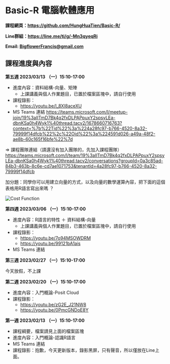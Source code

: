 # Basic-R 電腦軟體應用

**課程網頁：https://github.com/HungHuaTien/Basic-R/**

**Line群組：https://line.me/ti/g/-Mn3qyeqRi**

**Email: BigflowerFrancis@gmail.com**

## 課程進度與內容

**第五週 2023/03/13 （一）15:10-17:00**

- 進度內容：資料結構-向量、矩陣
  - 上課講義與個人作業題目，已置於檔案區塊中，請自行使用
- 課程錄影： 
  - https://youtu.be/l_8Xl8aceXU
- MS Teams 連結
https://teams.microsoft.com/l/meetup-join/19%3aIlTmD7Bk4q2fxDLPAPpuxY2spsyLEa-dbnKSa0h4Wyk1%40thread.tacv2/1678660716763?context=%7b%22Tid%22%3a%224a28fc97-b766-4520-8a32-79999f14dfcb%22%2c%22Oid%22%3a%224591d026-a49a-48f2-ae8b-60c165f16bfe%22%7d

=> 課程團隊連結（請還沒有加入團隊的，先加入課程團隊）
https://teams.microsoft.com/l/team/19%3aIlTmD7Bk4q2fxDLPAPpuxY2spsyLEa-dbnKSa0h4Wyk1%40thread.tacv2/conversations?groupId=0a3c85ad-84b3-463b-8c6e-cd7ae1071753&tenantId=4a28fc97-b766-4520-8a32-79999f14dfcb

加分題：同學你可以用建立向量的方式，以及向量的數學運算內容，把下面的這個表格用R語言寫出來嗎 ？

![Cost Function](https://reurl.cc/XLmK3E)


**第四週 2023/03/06 （一）15:10-17:00**

- 進度內容：R語言的特性 ＋ 資料結構-向量
  - 上課講義與個人作業題目，已置於檔案區塊中，請自行使用
- 課程錄影：  
  - https://youtu.be/7o94MSOWDRM
  - https://youtu.be/99121bA1ais
- MS Teams 連結 

**第三週 2023/02/27 （一）15:10-17:00**

今天放假，不上課

**第二週 2023/02/20 （一）15:10-17:00**

- 進度內容：入門概論-Posit Cloud
- 課程錄影：
  - https://youtu.be/zG2E_J21NW8
  - https://youtu.be/0PmcGNDoE8Y


**第一週 2023/02/13 （一）15:10-17:00**

- 課程綱要，檔案請見上面的檔案區塊
- 進度內容：入門概論-認識R語言
- MS Teams 連結
- 課程錄影：抱歉，今天更新版本，錄影黑屏，只有聲音，所以僅放在Line上面。



